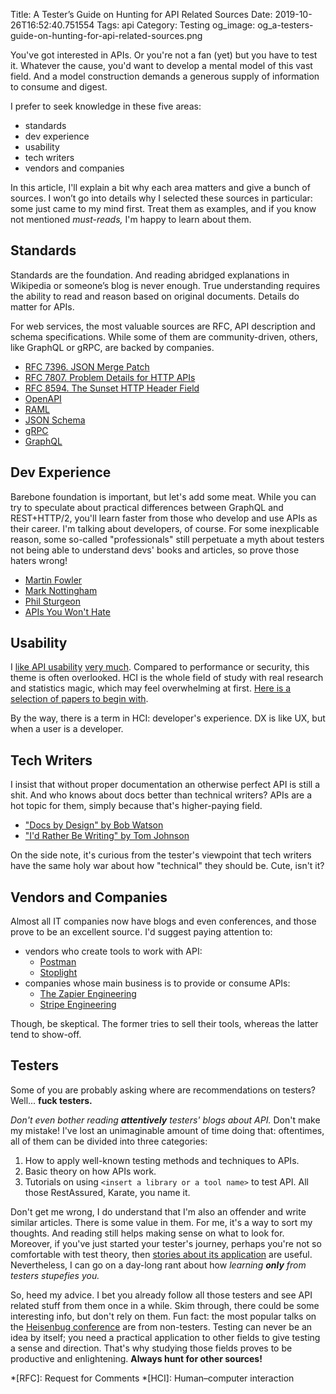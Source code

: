 Title: A Tester’s Guide on Hunting for API Related Sources
Date: 2019-10-26T16:52:40.751554
Tags: api
Category: Testing
og_image: og_a-testers-guide-on-hunting-for-api-related-sources.png

You've got interested in APIs. Or you're not a fan (yet) but you have to test it. Whatever the cause, you'd want to develop a mental model of this vast field. And a model construction demands a generous supply of information to consume and digest. 

I prefer to seek knowledge in these five areas:

- standards
- dev experience
- usability
- tech writers
- vendors and companies


In this article, I'll explain a bit why each area matters and give a bunch of sources. I won’t go into details why I selected these sources in particular: some just came to my mind first. Treat them as examples, and if you know not mentioned *must-reads,* I'm happy to learn about them.

## Standards

Standards are the foundation. And reading abridged explanations in Wikipedia or someone’s blog is never enough. True understanding requires the ability to read and reason based on original documents. Details do matter for APIs.

For web services, the most valuable sources are RFC, API description and schema specifications. While some of them are community-driven, others, like GraphQL or gRPC, are backed by companies.

- [RFC 7396. JSON Merge Patch](https://tools.ietf.org/html/rfc7396)
- [RFC 7807. Problem Details for HTTP APIs](https://tools.ietf.org/html/rfc7807)
- [RFC 8594. The Sunset HTTP Header Field](https://tools.ietf.org/html/rfc8594)
- [OpenAPI](https://swagger.io/specification/)
- [RAML](https://raml.org/)
- [JSON Schema](https://json-schema.org/)
- [gRPC](https://grpc.io/)
- [GraphQL](https://graphql.org/)

## Dev Experience

Barebone foundation is important, but let's add some meat. While you can try to speculate about practical differences between GraphQL and REST+HTTP/2, you'll learn faster from those who develop and use APIs as their career. I'm talking about developers, of course. For some inexplicable reason, some so-called "professionals" still perpetuate a myth about testers not being able to understand devs' books and articles, so prove those haters wrong!

- [Martin Fowler](https://martinfowler.com)
- [Mark Nottingham](https://www.mnot.net/blog/)
- [Phil Sturgeon](https://phil.tech/)
- [APIs You Won't Hate](https://apisyouwonthate.com)

## Usability

I [like API usability]({filename}/articles/2019/2019-10-13-how-to-test-api-usability-part-1.md) [very much]({filename}/articles/2019/2019-10-19-how-to-test-api-usability-part-2.md). Compared to performance or security, this theme is often overlooked. HCI is the whole field of study with real research and statistics magic, which may feel overwhelming at first. [Here is a selection of papers to begin with](https://docsbydesign.com/2017/09/20/a-brief-history-of-api-docs/).

By the way, there is a term in HCI: developer's experience. DX is like UX, but when a user is a developer. 

## Tech Writers

I insist that without proper documentation an otherwise perfect API is still a shit. And who knows about docs better than technical writers? APIs are a hot topic for them, simply because that's higher-paying field.

- ["Docs by Design" by Bob Watson](https://docsbydesign.com)
- ["I'd Rather Be Writing" by Tom Johnson ](https://idratherbewriting.com/)

On the side note, it's curious from the tester's viewpoint that tech writers have the same holy war about how "technical" they should be. Cute, isn't it?

## Vendors and Companies

Almost all IT companies now have blogs and even conferences, and those prove to be an excellent source. I'd suggest paying attention to:

* vendors who create tools to work with API:
    * [Postman](http://blog.getpostman.com)
    * [Stoplight](https://stoplight.io/blog/)
* companies whose main business is to provide or consume APIs:
    * [The Zapier Engineering](https://zapier.com/engineering/)
    * [Stripe Engineering](https://stripe.com/en-ca/blog/engineering)

Though, be skeptical. The former tries to sell their tools, whereas the latter tend to show-off.

## Testers

Some of you are probably asking where are recommendations on testers? Well... **fuck testers.**

_Don't even bother reading **attentively** testers' blogs about API._ Don't make my mistake! I've lost an unimaginable amount of time doing that: oftentimes, all of them can be divided into three categories:

1. How to apply well-known testing methods and techniques to APIs.
2. Basic theory on how APIs work. 
3. Tutorials on using `<insert a library or a tool name>` to test API. All those RestAssured, Karate, you name it.

Don't get me wrong, I do understand that I'm also an offender and write similar articles. There is some value in them. For me, it's a way to sort my thoughts. And reading still helps making sense on what to look for. Moreover, if you've just started your tester's journey, perhaps you're not so comfortable with test theory, then [stories about its application](https://www.developsense.com/blog/2018/07/exploratory-testing-on-an-api-part-1/) are useful. Nevertheless, I can go on a day-long rant about how _learning **only** from testers stupefies you._ 

So, heed my advice. I bet you already follow all those testers and see API related stuff from them once in a while. Skim through, there could be some interesting info, but don't rely on them. Fun fact: the most popular talks on the [Heisenbug conference](https://heisenbug.ru/en/) are from non-testers. Testing can never be an idea by itself; you need a practical application to other fields to give testing a sense and direction. That's why studying those fields proves to be productive and enlightening. **Always hunt for other sources!** 

*[RFC]: Request for Comments
*[HCI]: Human–computer interaction

